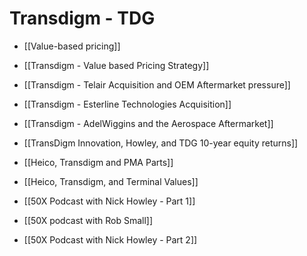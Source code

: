 # Transdigm - TDG

- [[Value-based pricing]]
- [[Transdigm - Value based Pricing Strategy]]
- [[Transdigm - Telair Acquisition and OEM Aftermarket pressure]]
- [[Transdigm - Esterline Technologies Acquisition]]
- [[Transdigm - AdelWiggins and the Aerospace Aftermarket]]
- [[TransDigm Innovation, Howley, and TDG 10-year equity returns]]
- [[Heico, Transdigm and PMA Parts]]
- [[Heico, Transdigm, and Terminal Values]]



- [[50X Podcast with Nick Howley - Part 1]]
- [[50X podcast with Rob Small]]
- [[50X Podcast with Nick Howley - Part 2]]